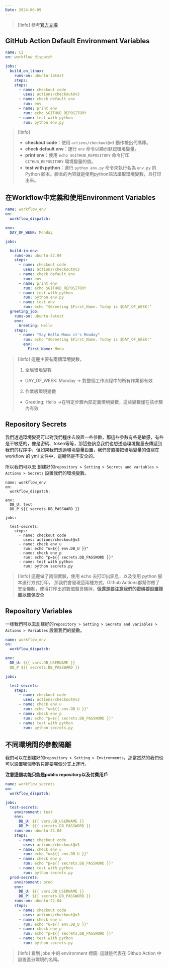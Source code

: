 ```yaml
---
Date: 2024-06-09
---
```

>[!info]
>參考[官方文檔](https://docs.github.com/en/actions/learn-github-actions/variables#default-environment-variables)
## GitHub Action Default Environment Variables
```yml
name: CI
on: workflow_dispatch

jobs:
  build_on_linux:
    runs-on: ubuntu-latest
    steps:
    steps:
      - name: checkout code
        uses: actions/checkout@v3
      - name: check default env
        run: env
      - name: print env
        run: echo $GITHUB_REPOSITORY
      - name: test with python
        run: python env.py
```
>[!info]
>- **checkout code**：使用 `actions/checkout@v3` 動作檢出代碼庫。
>- **check default env**：運行 `env` 命令以顯示默認環境變量。
>- **print env**：使用 `echo $GITHUB_REPOSITORY` 命令打印 `GITHUB_REPOSITORY` 環境變量的值。
>- **test with python**：運行 `python env.py` 命令來執行名為 `env.py` 的 Python 腳本。腳本的內容就是使用python語法讀取環境變數，且打印出來。
## 在Workflow中定義和使用Environment Variables
```yml
name: workflow_env
on: 
  workflow_dispatch:

env:
  DAY_OF_WEEK: Monday

jobs:

  build-in-env:
    runs-on: ubuntu-22.04
    steps:
      - name: checkout code
        uses: actions/checkout@v3
      - name: check default env
        run: env
      - name: print env
        run: echo $GITHUB_REPOSITORY
      - name: test with python
        run: python env.py
      - name: test env 
        run: echo "$Greeting $First_Name. Today is $DAY_OF_WEEK!"
  greeting_job:
    runs-on: ubuntu-latest
    env:
      Greeting: Hello
    steps:
      - name: "Say Hello Mona it's Monday"
        run: echo "$Greeting $First_Name. Today is $DAY_OF_WEEK!"
        env:
          First_Name: Mona
```
>[!info]
>這邊主要有兩個環境變數，
>1. 全局環境變數 
>	- DAY_OF_WEEK: Monday -> 對整個工作流程中的所有作業都有效
>2. 作業級環境變數
>	- Greeting: Hello ->在特定步驟內部定義環境變數，這些變數僅在該步驟內有效
## Repository Secrets
我們透過環境變亮可以對我們程序去設置一些參數，那這些參數有些是敏感，有些是不敏感的，像是密碼、token等等，那這些訊息我們也想透過環境變量去傳遞到我們的程序中，但如果我們透過環境變量設置，我們會直接把環境變量的值寫在 workflow 的 yml 文件中，這顯然是不安全的。

所以我們可以去 創建好的`repository > Setting > Secrets and variables > Actions > Secrets` 設置我們的環境變數。
```shell
name: workflow_env
on: 
  workflow_dispatch:

env:
  DB_U: test
  DB_P ${{ secrets.DB_PASSWARD }}

jobs:

  test-secrets:
    steps:
      - name: checkout code
        uses: actions/checkout@v3
      - name: check env u
        run: echo "u=${{ env.DB_U }}"
      - name: check env p
        run: echo "p=${{ secrets.DB_PASSWORD }}"
      - name: test with python
        run: python secrets.py
```
>[!info]
>這邊做了兩個實驗，使用 echo 去打印出訊息，以及使用 python 腳本運行方式打印，
>那我們會發現這兩種方式，Github Actions都幫你做了安全機制，使得打印出的數值幫會碼掉。**但還是要注意我們的密碼要設置複雜以確保安全**
## Repository Variables
一樣我們可以去創建好的`repository > Setting > Secrets and variables > Actions > Variables` 設置我們的變數。
```yml
name: workflow_env
on: 
  workflow_dispatch:

env:
  DB_U: ${{ vars.DB_USERNAME }}
  DB_P ${{ secrets.DB_PASSWARD }}

jobs:

  test-secrets:
    steps:
      - name: checkout code
        uses: actions/checkout@v3
      - name: check env u
        run: echo "u=${{ env.DB_U }}"
      - name: check env p
        run: echo "p=${{ secrets.DB_PASSWORD }}"
      - name: test with python
        run: python secrets.py
```
## 不同環境間的參數隔離
我們可以在創建好的`repository > Setting > Environments`，那當然然的我們也可以設置哪個參數只能要哪個分支上運行。

**注意這個功能只能是public repository以及付費用戶**
```yml
name: workflow_secrets
on: 
  workflow_dispatch:

jobs:
  test-secrets:
    environment: test
    env:
      DB_U: ${{ vars.DB_USERNAME }}
      DB_P: ${{ secrets.DB_PASSWORD }}
    runs-on: ubuntu-22.04
    steps:
      - name: checkout code
        uses: actions/checkout@v3
      - name: check env u
        run: echo "u=${{ env.DB_U }}"
      - name: check env p
        run: echo "p=${{ secrets.DB_PASSWORD }}"
      - name: test with python
        run: python secrets.py
  prod-secrets:
    environment: prod
    env:
      DB_U: ${{ vars.DB_USERNAME }}
      DB_P: ${{ secrets.DB_PASSWORD }}
    runs-on: ubuntu-22.04
    steps:
      - name: checkout code
        uses: actions/checkout@v3
      - name: check env u
        run: echo "u=${{ env.DB_U }}"
      - name: check env p
        run: echo "p=${{ secrets.DB_PASSWORD }}"
      - name: test with python
        run: python secrets.py
```
>[!info]
>看到 jobs 中的 environment 標籤: 這就是代表在 Github Action 中設置區分環境的名稱。
>

